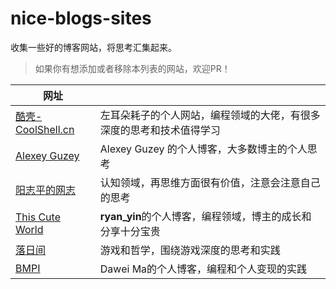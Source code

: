 # nice-blogs-sites
收集一些好的博客网站，将思考汇集起来。
> 如果你有想添加或者移除本列表的网站，欢迎PR！

| 网址                                                       |                                                              |
| ---------------------------------------------------------- | ------------------------------------------------------------ |
| [酷壳-CoolShell.cn](https://coolshell.cn/)                 | 左耳朵耗子的个人网站，编程领域的大佬，有很多深度的思考和技术值得学习 |
| [Alexey Guzey](https://guzey.com/)                         | Alexey Guzey 的个人博客，大多数博主的个人思考                |
| [阳志平的网志](https://www.yangzhiping.com/info/guid.html) | 认知领域，再思维方面很有价值，注意会注意自己的思考           |
| [This Cute World](https://thiscute.world/)                 | **ryan_yin**的个人博客，编程领域，博主的成长和分享十分宝贵   |
| [落日间](https://xpaidia.com/)                             | 游戏和哲学，围绕游戏深度的思考和实践                         |
| [BMPI](https://www.bmpi.dev/)                              | Dawei Ma的个人博客，编程和个人变现的实践                     |